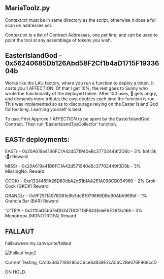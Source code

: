 MariaToolz.py
-------------

Context.txt must be in same directory as the script, otherwise it does a full scan on addresses.sol.

Context.txt is a list of Contract Addresses, one per line, and can be used to point the tool at any assemblage of tokens you wish.


EasterIslandGod - 0x56240685Db126Abd58F2Cf1b4aD1715F1933604b 
-----------------------------------------------------------

Works like the LAU factory, where you run a function to deploy a token. It costs you 1 AFFECTION. Of that I get 10%, the rest goes to Sunny who wrote the functionality of the deployed token. After 100 uses, 🗿 gets angry, and demands more tribute; the cost doubles each time the function is run. This was implemented so as to discourage relying on the Easter Island God for too long. Learning yourself is best.

To use: First Approve 1 AFFECTION to be spent by the EasterIslandGod Contract. Then run 'EasterIslandTaxCollector' function.

EASTr deployments:
---------------------------------------------------------------------------------
EASTr - 0x20A619a41B6FC1A42d571940eBc37702449f3D6b - 3% 1d4r3k (🗿) Reward

MISSr - 0x20A619a41B6FC1A42d571940eBc37702449f3D6b - 3% MissingNo. Reward

COCKr - 0xe133445FA26D80dbA2d61bfAA251A098CB034960 - 2% Grok Cock (GKCK) Reward

GRANOLr - 0x9F25114978D61e9b3dcB1079666DBd90AbA969bf - 1% Granola Bar (BAR) Reward

'O'TR'A - 0x21f0aD5b67eDD347DCF118F843EdeF6E29f3c166 - 3% Monotropa (MONOTROPA) Reward




FALLAUT
----------------------------------------------------------------------
hallauween.my.canva.site/fallaut

![Fallaut logo2](https://github.com/user-attachments/assets/dd1a7cc4-2ea1-46ff-84ee-8a2af6f5a877)

Current Testing, CA:0x3d37109295dC6ce8aB39E2cA5dC2Be076F969ccD

ON HOLD.
